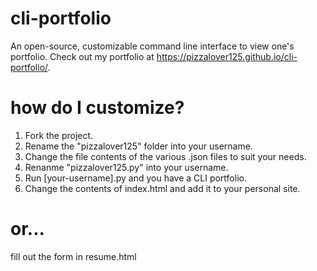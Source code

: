 # cli-portfolio

An open-source, customizable command line interface to view one's portfolio. Check out my portfolio at https://pizzalover125.github.io/cli-portfolio/.

# how do I customize?
1. Fork the project.
2. Rename the "pizzalover125" folder into your username.
3. Change the file contents of the various .json files to suit your needs.
4. Renanme "pizzalover125.py" into your username.
5. Run [your-username].py and you have a CLI portfolio.
6. Change the contents of index.html and add it to your personal site. 

# or... 
fill out the form in resume.html
